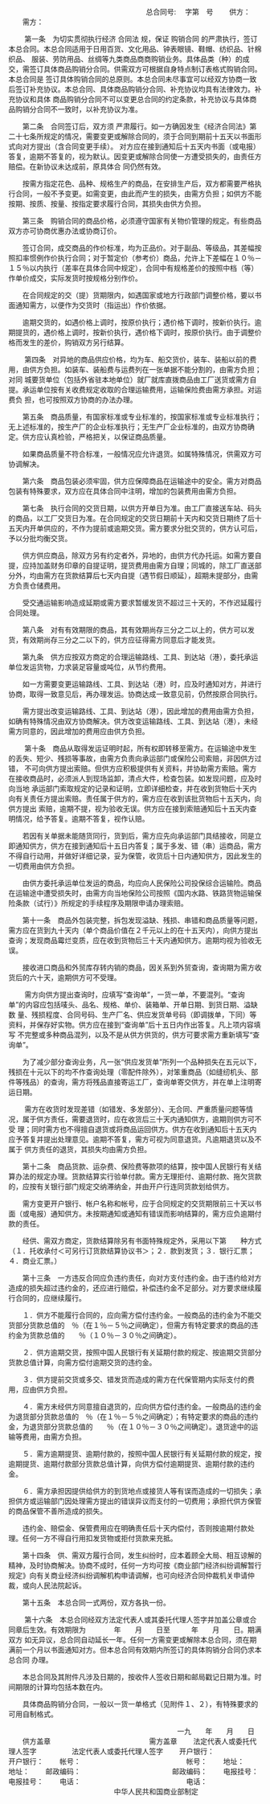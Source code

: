 
 


　　　　　　　　　　　　　　　                                                           　　　　 总合同号:　 字第　号 
　　供方： 
　　需方： 

　 　第一条　为切实贯彻执行经济
合同法
规，保证
购销合同
的严肃执行，签订本总合同。本总合同适用于日用百货、文化用品、钟表眼镜、鞋帽、纺织品、针棉织品、 服装、劳防用品、丝绸等九类商品商商购销业务。具体品类（种）的成交，需签订具体商品购销分合同。供需双方可根据自身特点制订表格式购销合同。本总合同是 签订具体购销合同的总原则。本总合同未尽事宜可以经双方协商一致后签订补充协议。本总合同、具体商品购销分合同、补充协议均具有法律效力。补充协议和具体 商品购销分合同不可以变更总合同的约定条款，补充协议与具体商品购销分合同不一致时，以补充协议为准。 

　　第二条　合同签订后，双方须 严肃履行。如一方确因发生《经济合同法》第二十七条所规定的情况，需要变更或解除合同的，须于合同到期前十五天以书面形式向对方提出（含合同变更手续）。 对方应在接到通知后十五天内书面（或电报）答复，逾期不答复的，视为默认。因变更或解除合同使一方遭受损失的，由责任方赔偿。在新协议未达成前，原具体合 同仍然有效。 

　　按需方指定花色、品种、规格生产的商品，在安排生产后，双方都需要严格执行合同，一般不予变更。如需变更，由此而产生的损失，由需方负担；如供方不能按期、按质、按量、按指定要求履行合同，其损失由供方负担。 

　　第三条　购销合同的商品价格，必须遵守国家有关物价管理的规定。有些商品双方亦可协商优惠办法或协商订价。 

　　签订合同，成交商品的作价标准，均为正品价。对于副品、等级品，其差幅按照扣率惯例作价执行合同；对于暂定价（参考价）商品，允许上下差幅在１０％－１５％以内执行（差率在具体合同中规定），合同中有规格差价的按照中档（等）作单价成交，实际发货时按规格分别作价。 

　　在合同规定的交（提）货期限内，如遇国家或地方行政部门调整价格，要以书面通知需方，以便作为交货时（指运出）作价依据。 

　　逾期交货的，如遇价格上调时，按原价执行；遇价格下调时，按新价执行。逾期提货的，遇价格上调时，按新价执行，遇价格下调时，按原价执行。由于调整价格而发生的差价，购销双方另行结算。 

　 　第四条　对异地的商品供应价格，均为车、船交货价，装车、装船以前的费用，由供方负担。如装车、装船费与运费列在一张单据不能分割的，由需方负担；对同 城要货单位（包括外省驻本地单位）就厂就库直拨商品由工厂送货或需方自提。承运单位按有关收费规定收取的合理运输费用，运输保险费由需方承担。对运费负 担，也可按照双方协商的办法办理。 

　　第五条　商品质量，有国家标准或专业标准的，按国家标准或专业标准执行；无上述标准的，按生产厂的企业标准执行；无生产厂企业标准的，由双方协商确定。供方应认真检验，严格把关，以保证商品质量。 

　　如果商品质量不符合标准，一般情况应允许退货。如属特殊情况，供需双方可协调解决。 

　　第六条　商品包装必须牢固，供方应保障商品在运输途中的安全。需方对商品包装有特殊要求，双方应在具体合同中注明，增加的包装费用由需方负担。
 
　　第七条　执行合同的交货日期，以供方开单日为准。由工厂直接送车站、码头的商品，以工厂交货日为准。在合同规定的交货日期前十天内和交货日期终了后十五天内开单供应的，不作为提前或逾期交货。需方要求分批交货的，供方认可后，予以分批均衡交货。 

　　供方供应商品，除双方另有约定者外，异地的，由供方代办托运。如需方要自提，应持加盖财务印章的自提证明，提货费用由需方自理；同城的，除工厂直送部分外，均由需方在货款结算后七天内自提（遇节假日顺延），超期未提部分，由需方负责仓储费用。 

　　受交通运输影响造成延期或需方要求暂缓发货不超过三十天的，不作迟延履行合同处理。 

　　第八条　对有有效期限的商品，其有效期尚存三分之二以上的，供方可以发货，有效期尚存三分之二以下的，供方应征得需方同意后才能发货。 

　　第九条　供方应按双方商定的合理运输路线、工具、到达站（港），委托承运单位发运货物，力求装足容量或吨位，从节约费用。 

　　如一方需要变更运输路线、工具、到达站（港）时，应及时通知对方，并进行协商，取得一致意见后，再办理发运。协商达成一致意见前，仍然按原合同执行。 

　　需方提出改变运输路线、工具、到达站（港），因此增加的费用由需方负担，如确有特殊情况由双方协商解决。供方改变运输路线、工具、到达站（港），未经需方同意的，因此增加的费用应由供方负担。 

　 　第十条　商品从取得发运证明时起，所有权即转移至需方。在运输途中发生的丢失、短少、残损等事故，由需方负责向承运部门或保险公司索赔，非因供方过错， 不可向供方提出索赔。但供方应积极提供有关资料，并协助需方索赔。需方在接收商品时，必须派人到现场监卸，清点大件，检查包装。如发现问题，应及时向当地 承运部门索取规定的记录和证明，立即详细检查，并在收到货物后十天内向有关责任方提出索赔。责任属于供方的，需方应在收到该批货物后十五天内，向供方提出 索赔，逾期不提，视为验收无误。供方应在接到索赔通知后十五天内查明情况，给予答复。逾期不答复，视作认赔。 

　　若因有关单据未能随货同行，货到后，需方应先向承运部门具结接收，同是立即通知供方，供方在接到通知后十五日内答复；属于多发、错（串）运商品，需方不得自行动用，并做好详细记录，妥为保管，收货后十日内通知供方，因此发生的一切费用由供方负担。 

　　由供方委托承运单位发运的商品，均应向人民保险公司投保综合运输险。商品在运输途中遭受损失时，由需方向当地保险公司按照《国内水路、铁路货物运输保险条款（试行）》所规定的手续程序及期限申请办理索赔。 

　　第十一条　商品外包装完整，拆包发现溢缺、残损、串错和商品质量等问题，需方应在货到九十天内（单个商品价值在２千元以上的在十五天内），向供方提出查询；发现商品霉烂变质，应在收到货物后三十天内通知供方。逾期均视为验收无误。 

　　接收进口商品和外贸库存转内销的商品，因关系到外贸查询，查询期为需方收货后的六十天，逾期供方可不受理。 

　 　需方向供方提出查询时，应填写“查询单”，一货一单，不要混列。“查询单”的内容应包括唛头、品名、规格、单价、装箱单、开单日期、到货日期、溢缺数 量、残损程度、合同号码、生产厂名、供应发货单号码（即调拨单，下同）等资料，并保存好实物。供方应在接到“查询单”后十五日内作出答复。凡上项内容填写 不完整或多种商品混列，以及不是从供方供货的，供方可要求需方重新填写“查询单”。 

　　为了减少部分查询业务，凡一张“供应发货单”所列一个品种损失在五元以下，残损在十元以下的均不作查询处理（零配件除外），对笨重商品（如缝纫机头、部件等残品）的查询，需方将残品直接寄运工厂，查询单寄交供方，并在单上注明寄运日期。 

　 　需方在收货时发现差错（如错发、多发部分）、无合同、严重质量问题等情况，属于供方责任，需要退货时，应在收货后三十天内通知供方，逾期则供方可不受 理；同时需方也不得擅自退货或将商品运回供方。供方在收到通知后十五天内应予答复并提出处理意见。逾期不答复，需方可视为同意退货。凡逾期退货以及不属于 供方责任的退货，其损失均由需方负担。 

　　第十二条　商品货款、运杂费、保险费等款项的结算，按中国人民银行有关结算办法的规定办理。货款结算实行验单付款。需方无理拒付、逾期付款、拖欠货款的，应按有关银行部门规定交纳滞纳金，并由开户行连同货款划给供方。 

　　需方变更开户银行、帐户名称和帐号，应于合同规定的交货期限前三十天以书面（或电报）通知供方。未按期通知或通知有错误而影响结算的，需方应负逾期付款的责任。 

　　经供、需双方商定，货款结算除另有书面特殊规定外，采用以下第　　种方式（１．托收承付＜可另行订货款结算协议书＞；２．款到发货；３．银行汇票；４．商业汇票。） 

　　第十三条　一方违反合同应负违约责任，向对方支付违约金。由于违约给对方造成的损失超过违约金的，还应进行赔偿，补偿违约金不足部分。对方要求继续履行合同的，应继续履行。 

　　１．供方不能履行合同的，应向需方偿付违约金。一般商品的违约金为不能交货部分货款总值的　％（在１％－５％之间确定），但需方有特定要求的商品的违约金为货款总值的　　％（１０％－３０％之间确定）。 

　　２．供方逾期交货，按照中国人民银行有关延期付款的规定、按逾期交货部分货款总值计算，向需方偿付逾期交货的违约金。 

　　３．供方提前交货或多交、错发货而造成的需方在代保管期内实际支付的费用，应由供方负担。 

　　４．需方未经供方同意擅自退货的，应向供方偿付违约金。一般商品的违约金为退货部分货款总值的　％（在１％－５％之间确定）；有特定要求的商品的违约金，为退货部分货款总值的　　％（在１０％－３０％之间确定）。退货途中的运输等费用，由需方负担。 

　　５．需方逾期提货、逾期付款的，按照中国人民银行有关延期付款的规定，按逾期提货、逾期付款部分货款总值计算，向供方偿付逾期提货、逾期付款的违约金。 

　　６．需方承担因提供给供方的到货地点或接货人等有误而造成的一切损失；承担供方或运输部门因处理需方提出的错误异议而支付的一切费用；承担代供方保管的商品保管不善所造成的损失。 

　　违约金、赔偿金、保管费用应在明确责任后十天内偿付，否则按逾期付款处理。任何一方不得自行用扣发货物或拒付货款来充抵。 

　　第十四条　供、需双方履行合同，发生纠纷时，应本着顾全大局、相互谅解的精神，及时协商解决。协商不成时，任何一方均可按《商业部门经济纠纷调解暂行规定》向有关商业经济纠纷调解机构申请调解，也可向经济合同仲裁机关申请仲裁，或向人民法院起诉。 

　　第十五条　本总合同一式两份，双方各执一份。 

　 　第十六条　本总合同经双方法定代表人或其委托代理人签字并加盖公章或合同章后生效。有效期限为　　　　年　　月　　日至　　　年　　月　　日。期满双方 如无异议，总合同自动延长一年。任何一方需变更或解除本总合同，须在期满前一个月以书面通知对方。但本总合同有效期内所签订的具体购销分合同仍求本总合同 办理。 

　　本总合同及其附件凡涉及日期的，按收件人签收日期和邮局戳记日期为准。时间期限的计算均包括本数在内。 

　　具体商品购销分合同，一般以一货一单格式（见附件１、２），有特殊要求的可用自制格式。 

　　　　　　　　　　　　　　　　　　　　　　　　一九　　年　　月　　日 
　　供方盖章　　　　　　　　　　　　　　需方盖章 
　　法定代表人或委托代理人签字　　　　　法定代表人或委托代理人签字 
　　开户银行：　　　　　　　　　　　　　开户银行： 
　　帐号：　　　　　　　　　　　　　　　帐号： 
　　地址：　　　　　　　　　　　　　　　地址： 
　　邮政编码：　　　　　　　　　　　　　邮政编码： 
　　电报挂号：　　　　　　　　　　　　　电报挂号： 
　　电话：　　　　　　　　　　　　　　　电话： 
　　　　　　　　　　　　　　　中华人民共和国商业部制定 
 


 

 
 
 
 
 
  


  
 

  


  


  
 
 
 
 

